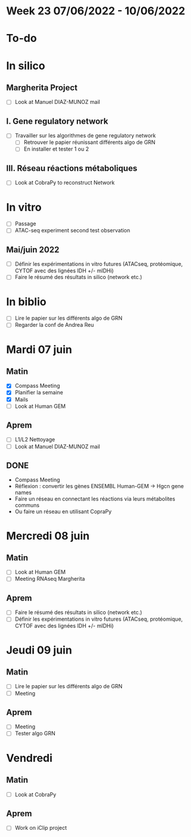 # Week 23 07/06/2022 - 10/06/2022

# To-do

# In silico

## Margherita Project

* [ ] Look at Manuel DIAZ-MUNOZ mail

## I. Gene regulatory network

* [ ] Travailler sur les algorithmes de gene regulatory network  
  * [ ] Retrouver le papier réunissant différents algo de GRN
  * [ ] En installer et tester 1 ou 2

## III. Réseau réactions métaboliques

* [ ] Look at CobraPy to reconstruct Network

# In vitro

* [ ] Passage
* [ ] ATAC-seq experiment second test observation

## Mai/juin 2022

* [ ] Définir les expérimentations in vitro futures (ATACseq, protéomique, CYTOF avec des lignées IDH +/- mIDHi)
* [ ] Faire le résumé des résultats in silico (network etc.)

# In biblio

* [ ] Lire le papier sur les différents algo de GRN
* [ ] Regarder la conf de Andrea Reu

# Mardi 07 juin

## Matin

* [x] Compass Meeting
* [x] Planifier la semaine
* [x] Mails
* [ ] Look at Human GEM

## Aprem

* [ ] L1/L2 Nettoyage
* [ ] Look at Manuel DIAZ-MUNOZ mail

## DONE

* Compass Meeting
* Réflexion : convertir les gènes ENSEMBL Human-GEM -> Hgcn gene names
* Faire un réseau en connectant les réactions via leurs métabolites communs
* Ou faire un réseau en utilisant CopraPy

# Mercredi 08 juin

## Matin

* [ ] Look at Human GEM
* [ ] Meeting RNAseq Margherita

## Aprem

* [ ] Faire le résumé des résultats in silico (network etc.)
* [ ] Définir les expérimentations in vitro futures (ATACseq, protéomique, CYTOF avec des lignées IDH +/- mIDHi)

# Jeudi 09 juin

## Matin

* [ ] Lire le papier sur les différents algo de GRN
* [ ] Meeting

## Aprem

* [ ] Meeting
* [ ] Tester algo GRN

# Vendredi

## Matin

* [ ] Look at CobraPy

## Aprem

* [ ] Work on iClip project
